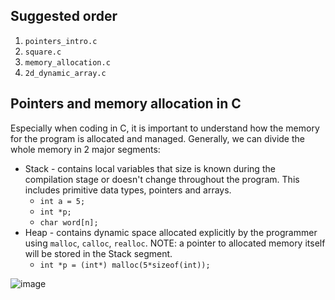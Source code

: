 ## Suggested order

1. `pointers_intro.c`
2. `square.c`
3. `memory_allocation.c`
4. `2d_dynamic_array.c`


## Pointers and memory allocation in C

Especially when coding in C, it is important to understand how the memory for the program is allocated and managed. Generally, we can divide the whole memory in 2 major segments:
- Stack - contains local variables that size is known during the compilation stage or doesn't change throughout the program. This includes primitive data types, pointers and arrays.
  - `int a = 5;`
  - `int *p;`
  - `char word[n];`
- Heap - contains dynamic space allocated explicitly by the programmer using `malloc`, `calloc`, `realloc`. NOTE: a pointer to allocated memory itself will be stored in the Stack segment.
  - `int *p = (int*) malloc(5*sizeof(int));`

![image](https://i.stack.imgur.com/HOY4C.png)
